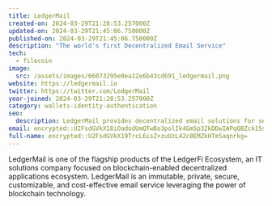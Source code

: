 ```yaml
---
title: LedgerMail
created-on: 2024-03-29T21:28:53.257000Z
updated-on: 2024-03-29T21:45:06.750000Z
published-on: 2024-03-29T21:45:06.750000Z
description: "The world's first Decentralized Email Service"
tech:
  - filecoin
image:
  src: /assets/images/66073295e0ea12e6b43cd691_ledgermail.png
website: https://ledgermail.io
twitter: https://twitter.com/LedgerMail
year-joined: 2024-03-29T21:28:53.257000Z
category: wallets-identity-authentication
seo:
  description: LedgerMail provides decentralized email solutions for secure communication.
email: encrypted::U2FsdGVkX18iOadodUmQTwBo3polIk4GmSp32kDDwIAPqQBZck15sx89IPPNzH/W
full-name: encrypted::U2FsdGVkX19TrcL6isZ+zuUzL42c8EMZkHTm5aqnrkg=
---
```


LedgerMail is one of the flagship products of the LedgerFi Ecosystem, an IT solutions company focused on blockchain-enabled decentralized applications ecosystem. LedgerMail is an immutable, private, secure, customizable, and cost-effective email service leveraging the power of blockchain technology.
